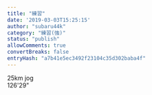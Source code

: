 ```yaml
---
title: "練習"
date: '2019-03-03T15:25:15'
author: "subaru44k"
category: "練習(強)"
status: "publish"
allowComments: true
convertBreaks: false
entryHash: "a7b41e5ec3492f23104c35d302baba4f"
---
```

25km jog<br>
126'29"
